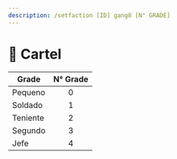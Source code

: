 ```yaml
---
description: /setfaction [ID] gang8 [N° GRADE]
---
```


# 🌯 Cartel

| Grade    | N° Grade |
| -------- | :------: |
| Pequeno  |     0    |
| Soldado  |     1    |
| Teniente |     2    |
| Segundo  |     3    |
| Jefe     |     4    |

